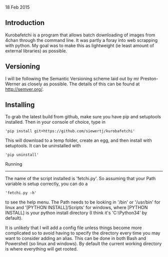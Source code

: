 18 Feb 2015

Introduction
------------

Kurobafetchi is a program that allows batch downloading of images from 4chan through
the command line. It was partly a foray into web scrapping with python. My goal was
to make this as lightweight (ie least amount of external libraries) as possible.


Versioning
----------

I will be following the Semantic Versioning scheme laid out by mr Preston-Werner as
closely as possible. The details of this can be found at http://semver.org/.


Installing
----------

To grab the latest build from github, make sure you have pip and setuptools installed.
Then in your console of choice, type in

	'pip install git+https://github.com/siewertj/kurobafetchi'
	
This will download to a temp folder, create an egg, and then install with setuptools.
It can be uninstalled with

	'pip uninstall'
	
	
Running
_______

The name of the script installed is 'fetchi.py'. So assuming that your Path variable is
setup correctly, you can do a

	'fetchi.py -h'
	
to see the help menu. The Path needs to be looking in '/bin' or '/usr/bin' for linux and
'[PYTHON INSTALL]/Scripts' for windows, where [PYTHON INSTALL] is your python install
directory (I think it's 'C:\\Python34' by default).

It is unlikely that I will add a config file unless things become more complicated so to
avoid having to specify the directory every time you may want to consider adding an alias.
This can be done in both Bash and Powershell (so linux and windows). By default the current
working directory is where everything will get rooted.